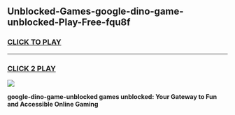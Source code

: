 
## Unblocked-Games-google-dino-game-unblocked-Play-Free-fqu8f
<h3>
<a href="https://premium76.site?title=google-dino-game-unblocked&ref=19M">CLICK TO PLAY</a></h3>
<hr>

<h3>
<a href="https://premium76.site?title=google-dino-game-unblocked&ref=19M">CLICK 2 PLAY</a>
  
</h3>

<a href="https://premium76.site?title=google-dino-game-unblocked&ref=19M"><img src="https://clearcache.store/games.png"></a>


**google-dino-game-unblocked games unblocked: Your Gateway to Fun and Accessible Online Gaming**
